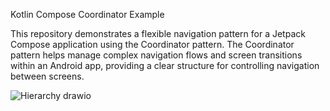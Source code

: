 Kotlin Compose Coordinator Example

This repository demonstrates a flexible navigation pattern for a Jetpack Compose application using the Coordinator pattern. The Coordinator pattern helps manage complex navigation flows and screen transitions within an Android app, providing a clear structure for controlling navigation between screens.


![Hierarchy drawio](https://github.com/user-attachments/assets/f33515bd-a213-491b-a3da-2a5db911e2fc)
